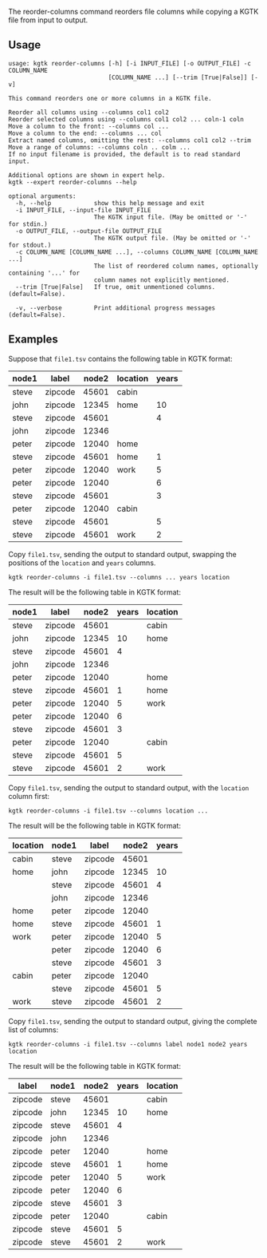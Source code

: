 The reorder-columns command reorders file columns while copying a KGTK file from input to output.
## Usage

```
usage: kgtk reorder-columns [-h] [-i INPUT_FILE] [-o OUTPUT_FILE] -c COLUMN_NAME
                            [COLUMN_NAME ...] [--trim [True|False]] [-v]

This command reorders one or more columns in a KGTK file. 

Reorder all columns using --columns col1 col2
Reorder selected columns using --columns col1 col2 ... coln-1 coln
Move a column to the front: --columns col ...
Move a column to the end: --columns ... col
Extract named columns, omitting the rest: --columns col1 col2 --trim
Move a range of columns: --columns coln .. colm ...
If no input filename is provided, the default is to read standard input. 

Additional options are shown in expert help.
kgtk --expert reorder-columns --help

optional arguments:
  -h, --help            show this help message and exit
  -i INPUT_FILE, --input-file INPUT_FILE
                        The KGTK input file. (May be omitted or '-' for stdin.)
  -o OUTPUT_FILE, --output-file OUTPUT_FILE
                        The KGTK output file. (May be omitted or '-' for stdout.)
  -c COLUMN_NAME [COLUMN_NAME ...], --columns COLUMN_NAME [COLUMN_NAME ...]
                        The list of reordered column names, optionally containing '...' for
                        column names not explicitly mentioned.
  --trim [True|False]   If true, omit unmentioned columns. (default=False).

  -v, --verbose         Print additional progress messages (default=False).
```

## Examples

Suppose that `file1.tsv` contains the following table in KGTK format:

| node1 | label | node2 | location | years |
| -- | -- | -- | -- | -- |
| steve | zipcode | 45601 | cabin |  |
| john | zipcode | 12345 | home | 10 |
| steve | zipcode | 45601 |  | 4 |
| john | zipcode | 12346 |  |  |
| peter | zipcode | 12040 | home |  |
| steve | zipcode | 45601 | home | 1 |
| peter | zipcode | 12040 | work | 5 |
| peter | zipcode | 12040 |  | 6 |
| steve | zipcode | 45601 |  | 3 |
| peter | zipcode | 12040 | cabin |  |
| steve | zipcode | 45601 |  | 5 |
| steve | zipcode | 45601 | work | 2 |


Copy `file1.tsv`, sending the output to standard output, swapping
the positions of the `location` and `years` columns.

```
kgtk reorder-columns -i file1.tsv --columns ... years location
```

The result will be the following table in KGTK format:

| node1 | label | node2 | years | location |
| -- | -- | -- | -- | -- |
| steve | zipcode | 45601 |  | cabin |
| john | zipcode | 12345 | 10 | home |
| steve | zipcode | 45601 | 4 |  |
| john | zipcode | 12346 |  |  |
| peter | zipcode | 12040 |  | home |
| steve | zipcode | 45601 | 1 | home |
| peter | zipcode | 12040 | 5 | work |
| peter | zipcode | 12040 | 6 |  |
| steve | zipcode | 45601 | 3 |  |
| peter | zipcode | 12040 |  | cabin |
| steve | zipcode | 45601 | 5 |  |
| steve | zipcode | 45601 | 2 | work |

Copy `file1.tsv`, sending the output to standard output, with
the `location` column first:

```
kgtk reorder-columns -i file1.tsv --columns location ...
```

The result will be the following table in KGTK format:

| location | node1 | label | node2 | years |
| -- | -- | -- | -- | -- |
| cabin | steve | zipcode | 45601 |  |
| home | john | zipcode | 12345 | 10 |
|  | steve | zipcode | 45601 | 4 |
|  | john | zipcode | 12346 |  |
| home | peter | zipcode | 12040 |  |
| home | steve | zipcode | 45601 | 1 |
| work | peter | zipcode | 12040 | 5 |
|  | peter | zipcode | 12040 | 6 |
|  | steve | zipcode | 45601 | 3 |
| cabin | peter | zipcode | 12040 |  |
|  | steve | zipcode | 45601 | 5 |
| work | steve | zipcode | 45601 | 2 |

Copy `file1.tsv`, sending the output to standard output, giving
the complete list of columns:

```
kgtk reorder-columns -i file1.tsv --columns label node1 node2 years location
```
The result will be the following table in KGTK format:

| label | node1 | node2 | years | location |
| -- | -- | -- | -- | -- |
| zipcode | steve | 45601 |  | cabin |
| zipcode | john | 12345 | 10 | home |
| zipcode | steve | 45601 | 4 |  |
| zipcode | john | 12346 |  |  |
| zipcode | peter | 12040 |  | home |
| zipcode | steve | 45601 | 1 | home |
| zipcode | peter | 12040 | 5 | work |
| zipcode | peter | 12040 | 6 |  |
| zipcode | steve | 45601 | 3 |  |
| zipcode | peter | 12040 |  | cabin |
| zipcode | steve | 45601 | 5 |  |
| zipcode | steve | 45601 | 2 | work |
